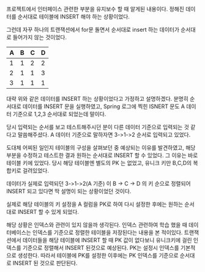 
프로젝트에서 인터페이스 관련한 부분을 유지보수 할 때 알게된 내용이다.
정해진 데이터를 순서대로 테이블에 INSERT 해야 하는 상황이었다.

그런데 자꾸 하나의 트랜잭션에서 for문 돌면서 순서대로 insert 하는 데이터가 순서대로 들어가지 않는 것이었다. 


| A   | B   | C   | D   |
| --- | --- | --- | --- |
| 1   | 1   | 2   | 2   |
| 2   | 1   | 1   | 3   |
| 3   | 1   | 1   | 1   |


대략 위와 같은 데이터를 INSERT 하는 상황이었다고 가정하고 설명하겠다.
분명히 순서대로 데이터를 INSERT 문을 실행하였고, Spring 로그에 찍힌 ISNERT 문도 A 데이터 기준으로 1,2,3 순서대로 되었는데 말이다.

당시 입력되는 순서를 보고 테스트해주시던 분이 다른 데이터 기준으로 입력되는 것 같다고 말씀해주셨다. A 데이터 기준으로 말하자면 3->1->2 순서로 입력되고 있었다. 

도대체 어찌된 일인지 테이블의 구성을 살펴보던 중 예상되는 이유를 발견하였고,
해당 부분을 수정하고 테스트한 결과 원하는 순서대로 INSERT 할 수 있었다.
그 이유는 바로 테이블 키에 있었다. 당시 해당 테이블엔 별도의 PK 는 없었고, 유니크 키만 B,C,D의 복합키로 걸려있었다.

데이터가 실제로 입력되던 3->1->2(A 기준) 이 B -> C -> D 의 키 순으로 정렬되어 INSERT 되고 있다면 딱 설명이 되는 상황이었던 것이다.

실제로 해당 테이블의 키 설정을 A 컬럼을 PK로 하여 다시 설정한 후에는 원하는 순서대로 INSERT 할 수 있게 되었다.

해당 상황은 인덱스와 관련이 있지 않을까 생각된다. 인덱스 관련하여 학습 했을 때 데이터베이스는 인덱스를 기준으로 정렬한 테이블을 저장된다는 내용을 본 적이있다. 트랜잭션에서 데이터들을 해당 테이블에 INSERT 할 때 PK 값이 없다보니 유니크키에 걸린 인덱스를 기준으로 정렬해서 INSERT 된것으로 예상된다. 
PK는 설정시 인덱스를 기본적으로 생성한다. 따라서 테이블에 PK를 설정한 이후에는 PK 인덱스를 기준으로 순서대로 INSERT 된 것으로 판단된다.
 